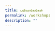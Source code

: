 ```yaml
---
title: பயிலரங்கங்கள்
permalink: /workshops
description: ""
---
```

<html>
<head>
  <style>
		   .tab, .tab * {
      font-family: arial, sans-serif;
      box-sizing: border-box;
    }
    .tab { max-width: 600px; }
    
   
    .tab input { display: none; }
    
  
    .tab label {
   
      position: relative; 
      display: block;
      width: 100%;
      margin-top: 10px;
      padding: 10px;
     
   
      font-weight: 700;
      color: #fff;
      background: #7c62c9;
      cursor: pointer;
    }
    

    .tab .content {
      background: #e6e5f1;
      overflow: hidden;
      transition: max-height 0.3s;
      max-height: 0;
    }
    .tab .content p { padding: 10px; }
    
  
    .tab input:checked ~ .content { max-height: 100vh; }
    
  
    .tab label::after {
   
      display: block;  
      content: "\25b6";
     
    
      position: absolute;
      right: 10px; top: 10px;
     
   
      transition: all 0.4s;
    }
     
   
    .tab input:checked ~ label::after { transform: rotate(90deg); }
	</style>
</head>
<body>
     
    <div class="tab">
      <input id="tab-1" type="checkbox">
      <label for="tab-1">கதையோடு விளையாடு, தமிழோடு உறவாடு!</label>
      <div class="content">
![Jeeva](/images/Jeeva2.png)
				<p>திருவாட்டி ஜீவா ரகுநாத், AKT Creations நிறுவனம்</p>
				 
				<a href="/workshops/Ms-Jeeva-Raghunath">காண்க: இணையப் பயிலரங்கம்</a>
			</div>
    </div>
    
    <!-- SECOND TAB -->
    <div class="tab">
      <input id="tab-2" type="checkbox">
      <label for="tab-2">Tab 2</label>
      <div class="content"><p>Should the pace attack?</p></div>
    </div>
    
    <!-- THIRD TAB -->
    <div class="tab">
      <input id="tab-3" type="checkbox">
      <label for="tab-3">Tab 3</label>
      <div class="content"><p>A circumstance strikes a   deserved trap.</p></div>
    </div>
    
</body>
</html>